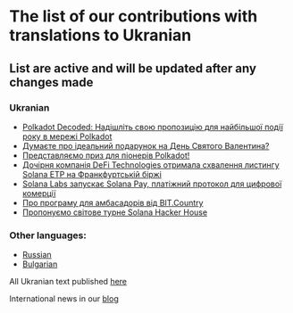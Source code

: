 # The list of our contributions with translations to Ukranian

## List are active and will be updated after any changes made

### Ukranian
- [Polkadot Decoded: Надішліть свою пропозицію для найбільшої події року в мережі Polkadot](https://ua.nq4.net/_6ZEQkvlXFq)
- [Думаєте про ідеальний подарунок на День Святого Валентина?](https://ua.nq4.net/Ur2Cqce29p8)
- [Представляємо приз для піонерів Polkadot!](https://ua.nq4.net/iEbLv0R_TiF)
- [Дочірня компанія DeFi Technologies отримала схвалення листингу Solana ETP на Франкфуртській біржі](https://ua.nq4.net/N1UDiUxGsGb)
- [Solana Labs запускає Solana Pay, платіжний протокол для цифрової комерції](https://ua.nq4.net/DqvwhBaCPsS)
- [Про програму для амбасадорів від BIT.Country](https://teletype.in/@plusua/5F6vZ0Oijij)
- [Пропонуємо світове турне Solana Hacker House](https://ua.nq4.net/kO3o3P2m4Av)

### Other languages:
- [Russian](https://github.com/nq4-net/entrance/languages/blob/main/russian.md)
- [Bulgarian](https://github.com/nq4-net/entrance/languages/blob/main/bulgarian.md)

All Ukranian text published [here](https://ua.nq4.net/)

International news in our [blog](https://blog.nq4.net)